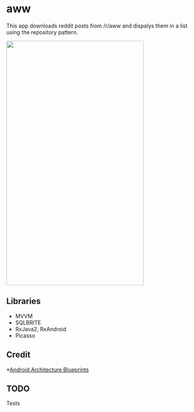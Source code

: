 # aww

This app downloads reddit posts from /r/aww and dispalys them in a list using the repository pattern.

<img src="https://i.imgur.com/cuprkZR.jpg" width="360" height="640">

## Libraries 

* MVVM
* SQLBRITE
* RxJava2, RxAndroid
* Picasso

## Credit

 *[Android Architecture Blueprints](https://github.com/googlesamples/android-architecture)

## TODO

Tests